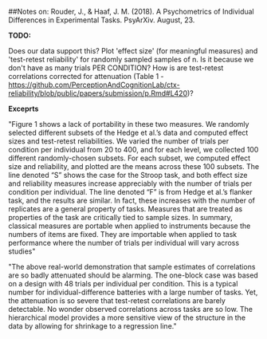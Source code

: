 ##Notes on: Rouder, J., & Haaf, J. M. (2018). A Psychometrics of Individual Differences in Experimental Tasks. PsyArXiv. August, 23.

**TODO:**  

Does our data support this?
Plot 'effect size' (for meaningful measures) and 'test-retest reliability' for randomly sampled samples of n.
Is it because we don't have as many trials PER CONDITION?
How is are test-retest correlations corrected for attenuation (Table 1 - https://github.com/PerceptionAndCognitionLab/ctx-reliability/blob/public/papers/submission/p.Rmd#L420)?

**Exceprts**  

"Figure 1 shows a lack of portability in these two measures. We randomly selected
different subsets of the Hedge et al.’s data and computed effect sizes and test-retest
reliabilities. We varied the number of trials per condition per individual from 20 to 400, and
for each level, we collected 100 different randomly-chosen subsets. For each subset, we
computed effect size and reliability, and plotted are the means across these 100 subsets. The
line denoted “S” shows the case for the Stroop task, and both effect size and reliability
measures increase appreciably with the number of trials per condition per individual. The
line denoted “F” is from Hedge et al.’s flanker task, and the results are similar. In fact, these
increases with the number of replicates are a general property of tasks. Measures that are
treated as properties of the task are critically tied to sample sizes. In summary, classical
measures are portable when applied to instruments because the numbers of items are fixed.
They are importable when applied to task performance where the number of trials per
individual will vary across studies"

"The above real-world demonstration that sample estimates of correlations are so badly
attenuated should be alarming. The one-block case was based on a design with 48 trials per
individual per condition. This is a typical number for individual-difference batteries with a
large number of tasks. Yet, the attenuation is so severe that test-retest correlations are
barely detectable. No wonder observed correlations across tasks are so low. The hierarchical
model provides a more sensitive view of the structure in the data by allowing for shrinkage
to a regression line."
